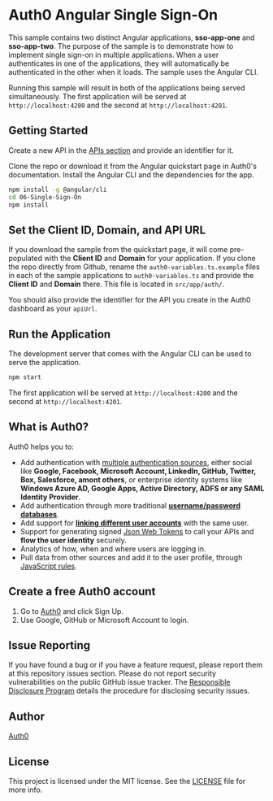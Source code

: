 # Auth0 Angular Single Sign-On

This sample contains two distinct Angular applications, **sso-app-one** and **sso-app-two**. The purpose of the sample is to demonstrate how to implement single sign-on in multiple applications. When a user authenticates in one of the applications, they will automatically be authenticated in the other when it loads. The sample uses the Angular CLI.

Running this sample will result in both of the applications being served simultaneously. The first application will be served at `http://localhost:4200` and the second at `http://localhost:4201`.

## Getting Started

Create a new API in the [APIs section](https://manage.auth0.com/#/apis) and provide an identifier for it.

Clone the repo or download it from the Angular quickstart page in Auth0's documentation. Install the Angular CLI and the dependencies for the app.

```bash
npm install -g @angular/cli
cd 06-Single-Sign-On
npm install
```

## Set the Client ID, Domain, and API URL

If you download the sample from the quickstart page, it will come pre-populated with the **Client ID** and **Domain** for your application. If you clone the repo directly from Github, rename the `auth0-variables.ts.example` files in each of the sample applications to `auth0-variables.ts` and provide the **Client ID** and **Domain** there. This file is located in `src/app/auth/`.

You should also provide the identifier for the API you create in the Auth0 dashboard as your `apiUrl`.

## Run the Application

The development server that comes with the Angular CLI can be used to serve the application.

```bash
npm start
```

The first application will be served at `http://localhost:4200` and the second at `http://localhost:4201`.

## What is Auth0?

Auth0 helps you to:

* Add authentication with [multiple authentication sources](https://docs.auth0.com/identityproviders), either social like **Google, Facebook, Microsoft Account, LinkedIn, GitHub, Twitter, Box, Salesforce, amont others**, or enterprise identity systems like **Windows Azure AD, Google Apps, Active Directory, ADFS or any SAML Identity Provider**.
* Add authentication through more traditional **[username/password databases](https://docs.auth0.com/mysql-connection-tutorial)**.
* Add support for **[linking different user accounts](https://docs.auth0.com/link-accounts)** with the same user.
* Support for generating signed [Json Web Tokens](https://docs.auth0.com/jwt) to call your APIs and **flow the user identity** securely.
* Analytics of how, when and where users are logging in.
* Pull data from other sources and add it to the user profile, through [JavaScript rules](https://docs.auth0.com/rules).

## Create a free Auth0 account

1. Go to [Auth0](https://auth0.com/signup) and click Sign Up.
2. Use Google, GitHub or Microsoft Account to login.

## Issue Reporting

If you have found a bug or if you have a feature request, please report them at this repository issues section. Please do not report security vulnerabilities on the public GitHub issue tracker. The [Responsible Disclosure Program](https://auth0.com/whitehat) details the procedure for disclosing security issues.

## Author

[Auth0](auth0.com)

## License

This project is licensed under the MIT license. See the [LICENSE](LICENSE.txt) file for more info.

